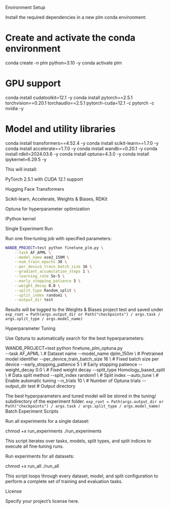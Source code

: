 Environment Setup

Install the required dependencies in a new plm conda environment:

# Create and activate the conda environment
conda create -n plm python=3.10 -y
conda activate plm

# GPU support
conda install cudatoolkit=12.1 -y
conda install pytorch==2.5.1 torchvision==0.20.1 torchaudio==2.5.1 pytorch-cuda=12.1 -c pytorch -c nvidia -y

# Model and utility libraries
conda install transformers==4.52.4 -y
conda install scikit-learn==1.7.0 -y
conda install accelerate==1.7.0 -y
conda install wandb==0.20.1 -y
conda install rdkit=2024.03.6 -y
conda install optuna=4.3.0 -y
conda install ipykernel=6.29.5 -y

This will install:

PyTorch 2.5.1 with CUDA 12.1 support

Hugging Face Transformers

Scikit-learn, Accelerate, Weights & Biases, RDKit

Optuna for hyperparameter optimization

IPython kernel

Single Experiment Run

Run one fine‑tuning job with specified parameters:
```bash
WANDB_PROJECT=test python finetune_plm.py \
    --task AF_APML \
    --model_name esm2_150M \
    --num_train_epochs 30 \
    --per_device_train_batch_size 16 \
    --gradient_accumulation_steps 1 \
    --learning_rate 5e-5 \
    --early_stopping_patience 5 \
    --weight_decay 0.0 \
    --split_type Random_split \
    --split_index random1 \
    --output_dir test
```

Results will be logged to the Weights & Biases project test and saved under `exp_root = Path(args.output_dir or Path("checkpoints") / args.task / args.split_type / args.model_name)`

Hyperparameter Tuning

Use Optuna to automatically search for the best hyperparameters:

WANDB_PROJECT=test python finetune_plm_optuna.py \
  --task AF_APML \                      # Dataset name
  --model_name dplm_150m \              # Pretrained model identifier
  --per_device_train_batch_size 16 \    # Fixed batch size per device
  --early_stopping_patience 5 \         # Early stopping patience
  --weight_decay 0.0 \                  # Fixed weight decay
  --split_type Homology_based_split \   # Data split method
  --split_index random1 \               # Split index
  --auto_tune \                         # Enable automatic tuning
  --n_trials 10 \                       # Number of Optuna trials
  --output_dir test                     # Output directory

The best hyperparameters and tuned model will be stored in the tuning/ subdirectory of the experiment folder.
`exp_root = Path(args.output_dir or Path("checkpoints") / args.task / args.split_type / args.model_name)`
Batch Experiment Scripts

Run all experiments for a single dataset:

chmod +x run_experiments
./run_experiments

This script iterates over tasks, models, split types, and split indices to execute all fine‑tuning runs.

Run experiments for all datasets:

chmod +x run_all
./run_all

This script loops through every dataset, model, and split configuration to perform a complete set of training and evaluation tasks.

License

Specify your project’s license here.

